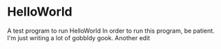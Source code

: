 # HelloWorld
A test program to run HelloWorld
In order to run this program, be patient. I'm just writing a lot of gobbldy gook.
Another edit
